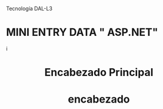 Tecnología DAL-L3
# MINI ENTRY DATA " ASP.NET"            
          

 
i<!DOCTYPE html>
<html lang="es">
<head>
    <meta charset="UTF-8">
    <meta name="viewport" content="width=device-width, initial-scale=1.0">
    <title> mini data entry </title>    
</head>
<body>  
    <header>
        <h1>Encabezado Principal</h1><link rel="stylesheet" href="estilos.css
    
    
        
  
</body>
</html>
nitial-scale -1.0"> <title> https://www.alejandr.me/</title c/head><h1>encabezado
